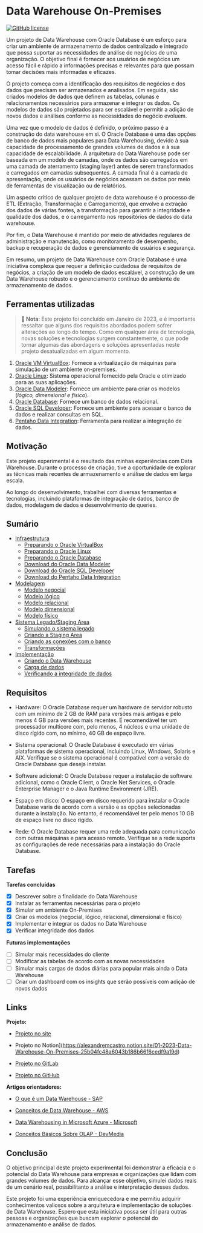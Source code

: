 
# Data Warehouse On-Premises
[![GitHub license](https://img.shields.io/badge/license-MIT-blue.svg)](https://github.com/alexandremcastro/Data-Warehouse-Premises/blob/main/LICENSE)

Um projeto de Data Warehouse com Oracle Database é um esforço para criar um ambiente de armazenamento de dados centralizado e integrado que possa suportar as necessidades de análise de negócios de uma organização. O objetivo final é fornecer aos usuários de negócios um acesso fácil e rápido a informações precisas e relevantes para que possam tomar decisões mais informadas e eficazes.

O projeto começa com a identificação dos requisitos de negócios e dos dados que precisam ser armazenados e analisados. Em seguida, são criados modelos de dados que definem as tabelas, colunas e relacionamentos necessários para armazenar e integrar os dados. Os modelos de dados são projetados para ser escalável e permitir a adição de novos dados e análises conforme as necessidades do negócio evoluem.

Uma vez que o modelo de dados é definido, o próximo passo é a construção do data warehouse em si. O Oracle Database é uma das opções de banco de dados mais populares para Data Warehousing, devido à sua capacidade de processamento de grandes volumes de dados e à sua capacidade de escalabilidade. A arquitetura do Data Warehouse pode ser baseada em um modelo de camadas, onde os dados são carregados em uma camada de aterramento (staging layer) antes de serem transformados e carregados em camadas subsequentes. A camada final é a camada de apresentação, onde os usuários de negócios acessam os dados por meio de ferramentas de visualização ou de relatórios.

Um aspecto crítico de qualquer projeto de data warehouse é o processo de ETL (Extração, Transformação e Carregamento), que envolve a extração dos dados de várias fontes, a transformação para garantir a integridade e qualidade dos dados, e o carregamento nos repositórios de dados do data warehouse.

Por fim, o Data Warehouse é mantido por meio de atividades regulares de administração e manutenção, como monitoramento de desempenho, backup e recuperação de dados e gerenciamento de usuários e segurança.

Em resumo, um projeto de Data Warehouse com Oracle Database é uma iniciativa complexa que requer a definição cuidadosa de requisitos de negócios, a criação de um modelo de dados escalável, a construção de um Data Warehouse robusto e o gerenciamento contínuo do ambiente de armazenamento de dados.

## Ferramentas utilizadas
> **📝 Nota**: Este projeto foi concluído em Janeiro de 2023, e é importante ressaltar que alguns dos requisitos abordados podem sofrer alterações ao longo do tempo. Como em qualquer área de tecnologia, novas soluções e tecnologias surgem constantemente, o que pode tornar algumas das abordagens e soluções apresentadas neste projeto desatualizadas em algum momento.

1. [Oracle VM VirtualBox](https://www.virtualbox.org/): Fornece a virtualização de máquinas para simulação de um ambiente on-premises.
2. [Oracle Linux](https://www.oracle.com/br/linux/): Sistema operacional fornecido pela Oracle e otimizado para as suas aplicações.
3. [Oracle Data Modeler](https://www.oracle.com/br/database/sqldeveloper/technologies/sql-data-modeler/): Fornece um ambiente para criar os modelos (*lógico, dimensional e físico*).
4. [Oracle Database](https://www.oracle.com/database/): Fornece um banco de dados relacional.
5. [Oracle SQL Developer](https://www.oracle.com/database/sqldeveloper/): Fornece um ambiente para acessar o banco de dados e realizar consultas em SQL.
6. [Pentaho Data Integration](https://help.hitachivantara.com/Documentation/Pentaho/8.3/Products/Pentaho_Data_Integration): Ferramenta para realizar a integração de dados.

## Motivação
Este projeto experimental é o resultado das minhas experiências com Data Warehouse. Durante o processo de criação, tive a oportunidade de explorar as técnicas mais recentes de armazenamento e análise de dados em larga escala.

Ao longo do desenvolvimento, trabalhei com diversas ferramentas e tecnologias, incluindo plataformas de integração de dados, banco de dados, modelagem de dados e desenvolvimento de queries.

## Sumário
+ [Infraestrutura](https://github.com/alexandremcastro/Data-Warehouse-Premises/blob/main/Documentos/Infraestrutura.md#Infraestrutura)
    + [Preparando o Oracle VirtualBox](https://github.com/alexandremcastro/Data-Warehouse-Premises/blob/main/Documentos/Infraestrutura.md#PreparandoVirtualBox)
    + [Preparando o Oracle Linux](https://github.com/alexandremcastro/Data-Warehouse-Premises/blob/main/Documentos/Infraestrutura.md#PreparandoLinux)
    + [Preparando o Oracle Database](https://github.com/alexandremcastro/Data-Warehouse-Premises/blob/main/Documentos/Infraestrutura.md#PreparandoDatabase)
    + [Download do Oracle Data Modeler](https://github.com/alexandremcastro/Data-Warehouse-Premises/blob/main/Documentos/Infraestrutura.md#DownloadModeler)
    + [Download do Oracle SQL Developer](https://github.com/alexandremcastro/Data-Warehouse-Premises/blob/main/Documentos/Infraestrutura.md#DownloadDeveloper)
    + [Download do Pentaho Data Integration](https://github.com/alexandremcastro/Data-Warehouse-Premises/blob/main/Documentos/Infraestrutura.md#DownloadPDI)
+ [Modelagem](https://github.com/alexandremcastro/Data-Warehouse-Premises/blob/main/Documentos/Modelagem.md#Modelagem)
    + [Modelo negocial](https://github.com/alexandremcastro/Data-Warehouse-Premises/blob/main/Documentos/Modelagem.md#ModeloNegocial)
    + [Modelo lógico](https://github.com/alexandremcastro/Data-Warehouse-Premises/blob/main/Documentos/Modelagem.md#ModeloLogico)
    + [Modelo relacional](https://github.com/alexandremcastro/Data-Warehouse-Premises/blob/main/Documentos/Modelagem.md#ModeloRelacional)
    + [Modelo dimensional](https://github.com/alexandremcastro/Data-Warehouse-Premises/blob/main/Documentos/Modelagem.md#ModeloDimensional)
    + [Modelo físico](https://github.com/alexandremcastro/Data-Warehouse-Premises/blob/main/Documentos/Modelagem.md#ModeloFisico)
+ [Sistema Legado/Staging Area](https://github.com/alexandremcastro/Data-Warehouse-Premises/blob/main/Documentos/LegadoStage.md#LegadoStaging)
    + [Simulando o sistema legado](https://github.com/alexandremcastro/Data-Warehouse-Premises/blob/main/Documentos/LegadoStage.md#Legado)
    + [Criando a Staging Area](https://github.com/alexandremcastro/Data-Warehouse-Premises/blob/main/Documentos/LegadoStage.md#Staging)
    + [Criando as conexões com o banco](https://github.com/alexandremcastro/Data-Warehouse-Premises/blob/main/Documentos/LegadoStage.md#Conexoes)
    + [Transformações](https://github.com/alexandremcastro/Data-Warehouse-Premises/blob/main/Documentos/LegadoStage.md#Transformacoes)
+ [Implementação](https://github.com/alexandremcastro/Data-Warehouse-Premises/blob/main/Documentos/Implementacao.md#Implementacao)
    + [Criando o Data Warehouse](https://github.com/alexandremcastro/Data-Warehouse-Premises/blob/main/Documentos/Implementacao.md#DataWarehouse)
    + [Carga de dados](https://github.com/alexandremcastro/Data-Warehouse-Premises/blob/main/Documentos/Implementacao.md#CargaDados)
    + [Verificando a integridade de dados](https://github.com/alexandremcastro/Data-Warehouse-Premises/blob/main/Documentos/Implementacao.md#Integridade)

## Requisitos
- Hardware: O Oracle Database requer um hardware de servidor robusto com um mínimo de 2 GB de RAM para versões mais antigas e pelo menos 4 GB para versões mais recentes. É recomendável ter um processador multicore com, pelo menos, 4 núcleos e uma unidade de disco rígido com, no mínimo, 40 GB de espaço livre.

- Sistema operacional: O Oracle Database é executado em várias plataformas de sistema operacional, incluindo Linux, Windows, Solaris e AIX. Verifique se o sistema operacional é compatível com a versão do Oracle Database que deseja instalar.

- Software adicional: O Oracle Database requer a instalação de software adicional, como o Oracle Client, o Oracle Net Services, o Oracle Enterprise Manager e o Java Runtime Environment (JRE).

- Espaço em disco: O espaço em disco requerido para instalar o Oracle Database varia de acordo com a versão e as opções selecionadas durante a instalação. No entanto, é recomendável ter pelo menos 10 GB de espaço livre no disco rígido.

- Rede: O Oracle Database requer uma rede adequada para comunicação com outras máquinas e para acesso remoto. Verifique se a rede suporta as configurações de rede necessárias para a instalação do Oracle Database.

## Tarefas
**Tarefas concluídas**

- [x] Descrever sobre a finalidade do Data Warehouse
- [x] Instalar as ferramentas necessárias para o projeto
- [x] Simular um ambiente On-Premises
- [x] Criar os modelos (negocial, lógico, relacional, dimensional e físico)
- [x] Implementar e integrar os dados no Data Warehouse
- [x] Verificar integridade dos dados

**Futuras implementações**

- [ ] Simular mais necessidades do cliente
- [ ] Modificar as tabelas de acordo com as novas necessidades
- [ ] Simular mais cargas de dados diárias para popular mais ainda o Data Warehouse
- [ ] Criar um dashboard com os insights que serão possíveis com adição de novos dados

## Links
**Projeto:**

* [Projeto no site](https://alexandre-castro.vercel.app/blog/datawarehouse-premises)

* Projeto no Notion](https://alexandremcastro.notion.site/01-2023-Data-Warehouse-On-Premises-25b04fc48a6043b186b66f6cedf9a19d)

* [Projeto no GitLab](https://gitlab.com/alexandremcastro/Data-Warehouse-Premises)

* [Projeto no GitHub](https://github.com/alexandremcastro/Data-Warehouse-Premises)

**Artigos orientadores:**

* [O que é um Data Warehouse - SAP](https://www.sap.com/brazil/insights/what-is-a-data-warehouse.html)

* [Conceitos de Data Warehouse - AWS](https://aws.amazon.com/pt/data-warehouse/)

* [Data Warehousing in Microsoft Azure - Microsoft](https://learn.microsoft.com/en-us/azure/architecture/data-guide/relational-data/data-warehousing)

* [Conceitos Básicos Sobre OLAP - DevMedia](https://www.devmedia.com.br/conceitos-basicos-sobre-olap/12523)

## Conclusão
O objetivo principal deste projeto experimental foi demonstrar a eficácia e o potencial do Data Warehouse para empresas e organizações que lidam com grandes volumes de dados. Para alcançar esse objetivo, simulei dados reais de um cenário real, possibilitanto a análise e interpretação desses dados.

Este projeto foi uma experiência enriquecedora e me permitiu adquirir conhecimentos valiosos sobre a arquitetura e implementação de soluções de Data Warehouse. Espero que esta iniciativa possa ser útil para outras pessoas e organizações que buscam explorar o potencial do armazenamento e análise de dados.